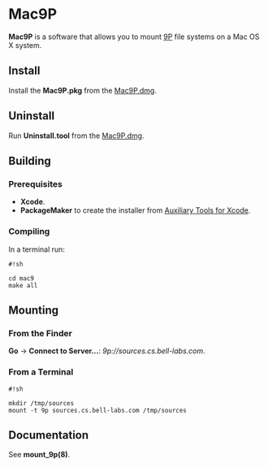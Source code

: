 # Mac9P #

**Mac9P** is a software that allows you to mount [9P](http://en.wikipedia.org/wiki/9P ) file systems on a Mac OS X system.

## Install ##
Install the **Mac9P.pkg** from the [Mac9P.dmg](https://bitbucket.org/fgb/mac9p/downloads/Mac9P.dmg).
 
## Uninstall ##

Run **Uninstall.tool** from the [Mac9P.dmg](https://bitbucket.org/fgb/mac9p/downloads/Mac9P.dmg).

## Building ##
### Prerequisites ###
* **Xcode**.
* **PackageMaker**  to create the installer from [Auxiliary Tools for Xcode](https://developer.apple.com/downloads/index.action?name=PackageMaker).

###  Compiling ###
In a terminal run:
```
#!sh

cd mac9
make all

```


## Mounting ##
### From the Finder ###
**Go** -> **Connect to Server...**: _9p://sources.cs.bell-labs.com_.
### From a Terminal ###


```
#!sh

mkdir /tmp/sources
mount -t 9p sources.cs.bell-labs.com /tmp/sources

```


## Documentation ##
See **mount_9p(8)**.